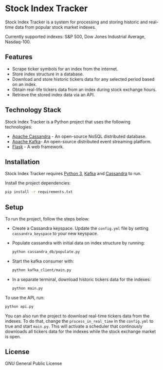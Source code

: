 # Stock Index Tracker

Stock Index Tracker is a system for processing and storing historic and real-time data from popular stock market indexes.

Currently supported indexes: S&P 500, Dow Jones Industrial Average, Nasdaq-100.

## Features

- Scrape ticker symbols for an index from the internet.
- Store index structure in a database.
- Download and store historic tickers data for any selected period based on an index.
- Obtain real-life tickers data from an index during stock exchange hours.
- Retrieve the stored index data via an API.

## Technology Stack

Stock Index Tracker is a Python project that uses the following technologies:

- [Apache Cassandra](https://cassandra.apache.org/doc/latest/) - An open-source NoSQL distributed database.
- [Apache Kafka](https://kafka.apache.org/)- An open-source distributed event streaming platform.
- [Flask](https://flask.palletsprojects.com/en/3.0.x/) - A web framework.

## Installation

Stock Index Tracker requires [Python 3](https://www.python.org/downloads/), [Kafka](https://kafka.apache.org/quickstart) and [Cassandra](https://cassandra.apache.org/doc/latest/cassandra/installing/installing.html) to run.

Install the project dependencies:

```sh
pip install -r requirements.txt
```

## Setup

To run the project, follow the steps below:

* Create a Cassandra keyspace. Update the `config.yml` file by setting `cassandra_keyspace` to your new keyspace.

* Populate cassandra with initial data on index structure by running:
    ```sh
    python cassandra_db/populate.py
    ```

* Start the kafka consumer with:
    ```sh
    python kafka_client/main.py
    ```

* In a separate terminal, download historic tickers data for the indexes:
    ```sh
    python main.py
    ```

To use the API, run:
```sh
python api.py
```

You can also run the project to download real-time tickers data from the indexes. To do that, change the `process_in_real_time` in the `config.yml` to true and start `main.py`. This will activate a scheduler that continously downloads all tickers data for the indexes while the stock exchange market is open.

## License

GNU General Public License
